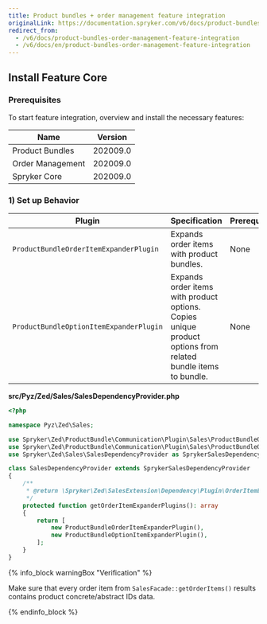 ```yaml
---
title: Product bundles + order management feature integration
originalLink: https://documentation.spryker.com/v6/docs/product-bundles-order-management-feature-integration
redirect_from:
  - /v6/docs/product-bundles-order-management-feature-integration
  - /v6/docs/en/product-bundles-order-management-feature-integration
---
```


## Install Feature Core

### Prerequisites
To start feature integration, overview and install the necessary features:

| Name | Version |
| --- | --- |
| Product Bundles | 202009.0 |
| Order Management | 202009.0 |
| Spryker Core | 202009.0 |

### 1) Set up Behavior


| Plugin | Specification | Prerequisites | Namespace |
| --- | --- | --- | --- |
| `ProductBundleOrderItemExpanderPlugin` | Expands order items with product bundles. | None | `Spryker\Zed\ProductBundle\Communication\Plugin\Sales` |
| `ProductBundleOptionItemExpanderPlugin` | Expands order items with product options. Copies unique product options from related bundle items to bundle. | None | `Spryker\Zed\ProductBundle\Communication\Plugin\Sales` |

**src/Pyz/Zed/Sales/SalesDependencyProvider.php**
```php
<?php

namespace Pyz\Zed\Sales;

use Spryker\Zed\ProductBundle\Communication\Plugin\Sales\ProductBundleOptionItemExpanderPlugin;
use Spryker\Zed\ProductBundle\Communication\Plugin\Sales\ProductBundleOrderItemExpanderPlugin;
use Spryker\Zed\Sales\SalesDependencyProvider as SprykerSalesDependencyProvider;

class SalesDependencyProvider extends SprykerSalesDependencyProvider
{
    /**
     * @return \Spryker\Zed\SalesExtension\Dependency\Plugin\OrderItemExpanderPluginInterface[]
     */
    protected function getOrderItemExpanderPlugins(): array
    {
        return [
            new ProductBundleOrderItemExpanderPlugin(),
            new ProductBundleOptionItemExpanderPlugin(),
        ];
    }
}
```
{% info_block warningBox "Verification" %}

Make sure that every order item from `SalesFacade::getOrderItems()` results contains product concrete/abstract IDs data.

{% endinfo_block %}
